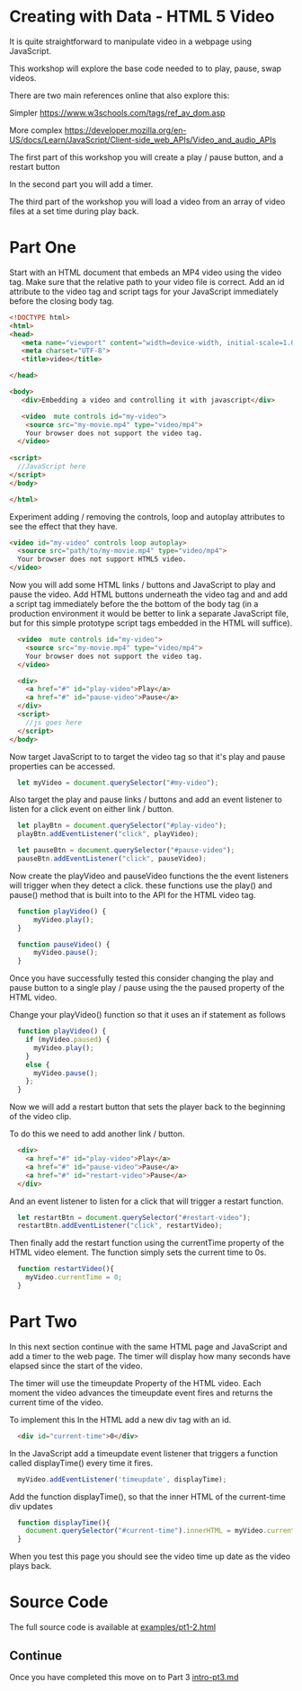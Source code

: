 # Creating with Data - HTML 5 Video
It is quite straightforward to manipulate video in a webpage using JavaScript.

This workshop will explore the base code needed to to play, pause, swap videos.

There are two main references online that also explore this:

Simpler
https://www.w3schools.com/tags/ref_av_dom.asp 

More complex 
https://developer.mozilla.org/en-US/docs/Learn/JavaScript/Client-side_web_APIs/Video_and_audio_APIs 

The first part of this workshop you will create a play / pause button, and a restart button 

In the second part you will add a timer.

The third part of the  workshop you will load a video from an array of video files at a set time during play back.

# Part One
Start with an  HTML document that embeds an MP4 video using the video tag.
Make sure that the relative path to your video file is correct.
Add an id  attribute to the video tag and script tags for your JavaScript immediately before the closing body tag.
```html
<!DOCTYPE html>
<html>
<head>
   <meta name="viewport" content="width=device-width, initial-scale=1.0">
   <meta charset="UTF-8">
   <title>video</title>

</head>

<body>
   <div>Embedding a video and controlling it with javascript</div>

   <video  mute controls id="my-video">
    <source src="my-movie.mp4" type="video/mp4">
    Your browser does not support the video tag.
  </video>
	
<script> 
  //JavaScript here
</script> 
</body>

</html>
```

Experiment adding / removing the controls,  loop and autoplay attributes to see the effect that they have. 
```html
<video id="my-video" controls loop autoplay>
  <source src="path/to/my-movie.mp4" type="video/mp4">
  Your browser does not support HTML5 video.
</video>
```
Now you will add some HTML links / buttons and JavaScript to play and pause the video. Add  HTML buttons underneath the video tag and and add a script tag immediately before the the bottom of the body tag (in a production environment it would be better to link a separate JavaScript file, but for this simple prototype script tags embedded in the HTML will suffice).
```html
  <video  mute controls id="my-video">
    <source src="my-movie.mp4" type="video/mp4">
    Your browser does not support the video tag.
  </video>

  <div>
    <a href="#" id="play-video">Play</a>
    <a href="#" id="pause-video">Pause</a>
  </div>
  <script> 
    //js goes here
  </script> 
</body>
```
Now  target JavaScript to to target the video tag so that it's play and pause properties can be accessed.
```JavaScript
  let myVideo = document.querySelector("#my-video"); 
```
Also target the play and pause links / buttons and add an event listener to listen for a click event on either link / button. 
```JavaScript
  let playBtn = document.querySelector("#play-video"); 
  playBtn.addEventListener("click", playVideo);

  let pauseBtn = document.querySelector("#pause-video"); 
  pauseBtn.addEventListener("click", pauseVideo);
```
Now create the playVideo and pauseVideo functions the the event listeners will trigger when they detect a click. these functions use the play() and pause() method that is built into to the API for the HTML video tag.
```JavaScript
  function playVideo() { 
      myVideo.play(); 
  }

  function pauseVideo() { 
      myVideo.pause(); 
  } 
```
Once you have  successfully tested this consider changing the play and pause button to a single play / pause using the the paused property of the HTML video.

Change your playVideo() function so that it uses an if statement as follows
```JavaScript
  function playVideo() { 
    if (myVideo.paused) {
      myVideo.play(); 
    }
    else {
      myVideo.pause();
    };
  }
```
Now we will add a restart button that sets the player back to the beginning of the video clip.

To do this we need to add another link / button.
```html
  <div>
    <a href="#" id="play-video">Play</a>
    <a href="#" id="pause-video">Pause</a>
    <a href="#" id="restart-video">Pause</a>
  </div>
```
And an event listener to listen for a click that will trigger a restart function.
```JavaScript
  let restartBtn = document.querySelector("#restart-video");
  restartBtn.addEventListener("click", restartVideo); 
```
Then finally add the restart function using the currentTime property of the HTML video element. The function simply sets the current time to 0s. 
```JavaScript
  function restartVideo(){
    myVideo.currentTime = 0;
  }
```

# Part Two
In this next section continue with the same HTML page and JavaScript and add a timer to the web page. 
The timer will display how many seconds have elapsed since the start of the video.

The timer will use the timeupdate Property of the HTML video. Each  moment the video  advances  the timeupdate event fires and returns the current time of the video.

To implement this In the HTML add a new div tag with an id.
```html
  <div id="current-time">0</div>
```
 In the JavaScript  add a timeupdate event listener that triggers a function called displayTime() every time it fires.
```JavaScript
  myVideo.addEventListener('timeupdate', displayTime);
```
Add the function displayTime(), so that the inner HTML of the current-time div updates
```JavaScript
  function displayTime(){
    document.querySelector("#current-time").innerHTML = myVideo.currentTime;
  }
```
When you test this page you should see the video time up date as the video plays back.
# Source Code
The full source code is available at
[examples/pt1-2.html](examples/pt1-2.html)

## Continue
Once you have completed this move on to Part 3 [intro-pt3.md](intro-pt3.md)
